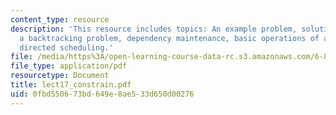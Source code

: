 ```yaml
---
content_type: resource
description: 'This resource includes topics: An example problem, solution strategy,
  a backtracking problem, dependency maintenance, basic operations of a TMS, and constraint
  directed scheduling.'
file: /media/https%3A/open-learning-course-data-rc.s3.amazonaws.com/6-871-knowledge-based-applications-systems-spring-2005/0fbd550673bd649e8ae533d650d00276_lect17_constrain.pdf
file_type: application/pdf
resourcetype: Document
title: lect17_constrain.pdf
uid: 0fbd5506-73bd-649e-8ae5-33d650d00276
---
```

